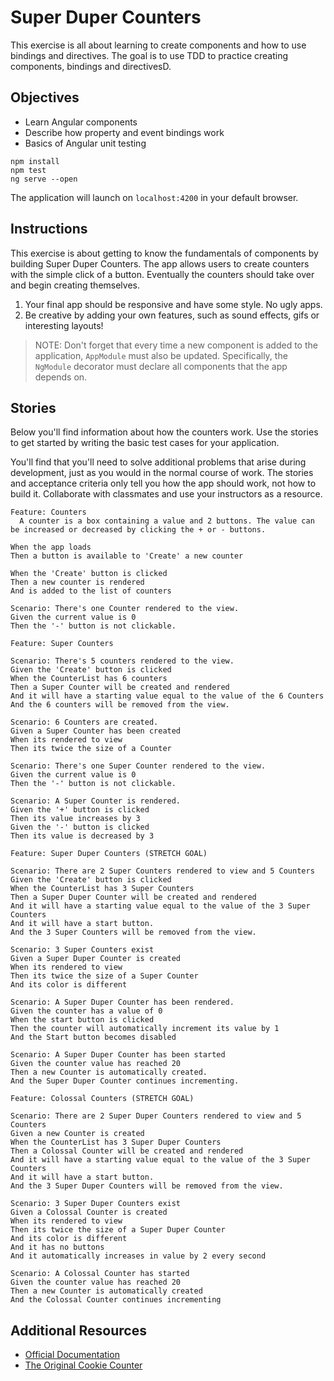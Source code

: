 # Super Duper Counters

This exercise is all about learning to create components and how to use bindings and directives. The goal is to use TDD to practice creating components, bindings and directivesD.

## Objectives

* Learn Angular components
* Describe how property and event bindings work
* Basics of Angular unit testing

```
npm install
npm test
ng serve --open
```

The application will launch on `localhost:4200` in your default browser.

## Instructions

This exercise is about getting to know the fundamentals of components by building Super Duper Counters. The app allows users to create counters with the simple click of a button. Eventually the counters should take over and begin creating themselves.

1. Your final app should be responsive and have some style. No ugly apps.
1. Be creative by adding your own features, such as sound effects, gifs or interesting layouts!

> NOTE: Don't forget that every time a new component is added to the application, `AppModule` must also be updated. Specifically, the `NgModule` decorator must declare all components that the app depends on. 

## Stories

Below you'll find information about how the counters work. Use the stories to get started by writing the basic test cases for your application. 

You'll find that you'll need to solve additional problems that arise during development, just as you would in the normal course of work. The stories and acceptance criteria only tell you how the app should work, not how to build it. Collaborate with classmates and use your instructors as a resource.

```gherkin
Feature: Counters
  A counter is a box containing a value and 2 buttons. The value can be increased or decreased by clicking the + or - buttons.
  
When the app loads
Then a button is available to 'Create' a new counter

When the 'Create' button is clicked
Then a new counter is rendered
And is added to the list of counters

Scenario: There's one Counter rendered to the view.
Given the current value is 0
Then the '-' button is not clickable.

Feature: Super Counters

Scenario: There's 5 counters rendered to the view.
Given the 'Create' button is clicked
When the CounterList has 6 counters
Then a Super Counter will be created and rendered
And it will have a starting value equal to the value of the 6 Counters
And the 6 counters will be removed from the view.

Scenario: 6 Counters are created.
Given a Super Counter has been created
When its rendered to view
Then its twice the size of a Counter

Scenario: There's one Super Counter rendered to the view.
Given the current value is 0
Then the '-' button is not clickable.

Scenario: A Super Counter is rendered.
Given the '+' button is clicked
Then its value increases by 3
Given the '-' button is clicked
Then its value is decreased by 3

Feature: Super Duper Counters (STRETCH GOAL)

Scenario: There are 2 Super Counters rendered to view and 5 Counters
Given the 'Create' button is clicked
When the CounterList has 3 Super Counters
Then a Super Duper Counter will be created and rendered
And it will have a starting value equal to the value of the 3 Super Counters
And it will have a start button.
And the 3 Super Counters will be removed from the view.

Scenario: 3 Super Counters exist
Given a Super Duper Counter is created
When its rendered to view
Then its twice the size of a Super Counter
And its color is different

Scenario: A Super Duper Counter has been rendered.
Given the counter has a value of 0
When the start button is clicked
Then the counter will automatically increment its value by 1
And the Start button becomes disabled

Scenario: A Super Duper Counter has been started
Given the counter value has reached 20
Then a new Counter is automatically created.
And the Super Duper Counter continues incrementing.

Feature: Colossal Counters (STRETCH GOAL)

Scenario: There are 2 Super Duper Counters rendered to view and 5 Counters
Given a new Counter is created
When the CounterList has 3 Super Duper Counters
Then a Colossal Counter will be created and rendered
And it will have a starting value equal to the value of the 3 Super Counters
And it will have a start button.
And the 3 Super Duper Counters will be removed from the view.

Scenario: 3 Super Duper Counters exist
Given a Colossal Counter is created
When its rendered to view
Then its twice the size of a Super Duper Counter
And its color is different
And it has no buttons
And it automatically increases in value by 2 every second

Scenario: A Colossal Counter has started
Given the counter value has reached 20
Then a new Counter is automatically created
And the Colossal Counter continues incrementing
```

## Additional Resources

- [Official Documentation](https://angular.io/guide/architecture-components#template-syntax)
- [The Original Cookie Counter](https://orteil.dashnet.org/cookieclicker/)

